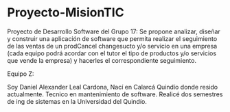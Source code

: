﻿# Proyecto-MisionTIC
Proyecto de Desarrollo  Software del Grupo 17: Se propone analizar, diseñar y construir una aplicación de software que permita realizar el seguimiento de las ventas de un prodCancel changesucto y/o servicio en una empresa (cada equipo podrá acordar con el tutor el tipo de productos y/o servicios que vende la empresa) y hacerles el correspondiente seguimiento.

Equipo Z:

Soy Daniel Alexander  Leal Cardona, Nací en Calarcá Quindío donde resido actualmente.
Tecnico en mantenimiento de software.
Realicé dos semestres de ing de sistemas en la Universidad del Quindío.
